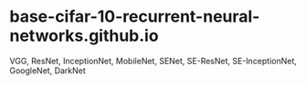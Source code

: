 # base-cifar-10-recurrent-neural-networks.github.io
VGG, ResNet, InceptionNet, MobileNet, SENet, SE-ResNet, SE-InceptionNet, GoogleNet, DarkNet
